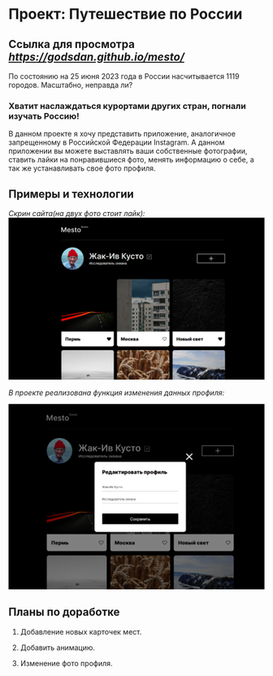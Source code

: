 # Проект: Путешествие по России
## Ссылка для просмотра *https://godsdan.github.io/mesto/*

<p> По состоянию на 25 июня 2023 года в России насчитывается 1119 городов. Масштабно, неправда ли? </p>

### Хватит наслаждаться курортами других стран, погнали изучать Россию!

<p> В данном проекте я хочу представить приложение, аналогичное запрещенному в Российской Федерации  Instagram. А данном приложении вы можете выставлять ваши собственные фотографии, ставить лайки на понравившиеся фото, менять информацию о себе, а так же устанавливать свое фото профиля. </p>

## Примеры и технологии

*Скрин сайта(на двух фото стоит лайк):*
<img src="./images/Screen-page.png">

 *В проекте реализована функция изменения данных профиля:*

 <img src="./images/Screen-popup.png">


 ## Планы по доработке

 1. Добавление новых карточек мест.

 2. Добавить анимацию.

 3. Изменение фото профиля.
